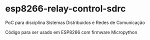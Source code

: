 # esp8266-relay-control-sdrc
PoC para disciplina Sistemas Distribuídos e Redes de Comunicação

Código para ser usado em ESP8266 com firmware Micropython
